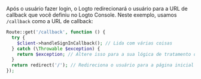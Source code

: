 Após o usuário fazer login, o Logto redirecionará o usuário para a URL de callback que você definiu no Logto Console. Neste exemplo, usamos `/callback` como a URL de callback:

```php
Route::get('/callback', function () {
  try {
    $client->handleSignInCallback(); // Lida com várias coisas
  } catch (\Throwable $exception) {
    return $exception; // Altere isso para a sua lógica de tratamento de erros
  }
  return redirect('/'); // Redireciona o usuário para a página inicial após um login bem-sucedido
});
```
